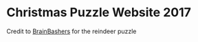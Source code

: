 # Christmas Puzzle Website 2017
Credit to [BrainBashers](http://www.brainbashers.com/showpuzzles.asp?puzzle=ZKRG) for the reindeer puzzle